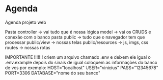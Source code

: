 # Agenda
Agenda projeto web

Pasta controller -> vai tudo que é nossa lógica
model -> vai os CRUDS e conexão com o banco
pasta public -> tudo que o navegador tem que processar
public/view -> nossas telas
public/resources -> js, imgs, css
routes -> nossas rotas

IMPORTANTE !!!!!!!
criem um arquivo chamado .env e deixem ele igual o .env.example
depois do sinais de igual coloquem as informações do banco de vcs por exemplo:
HOST="localhost"
USER="vinicius"
PASS="12345678"
PORT=3306
DATABASE="nome do seu banco"